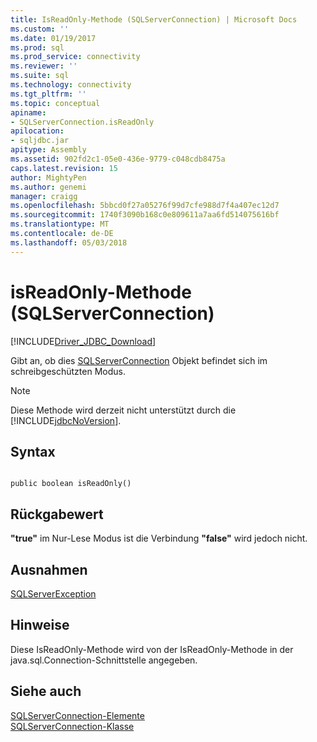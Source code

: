```yaml
---
title: IsReadOnly-Methode (SQLServerConnection) | Microsoft Docs
ms.custom: ''
ms.date: 01/19/2017
ms.prod: sql
ms.prod_service: connectivity
ms.reviewer: ''
ms.suite: sql
ms.technology: connectivity
ms.tgt_pltfrm: ''
ms.topic: conceptual
apiname:
- SQLServerConnection.isReadOnly
apilocation:
- sqljdbc.jar
apitype: Assembly
ms.assetid: 902fd2c1-05e0-436e-9779-c048cdb8475a
caps.latest.revision: 15
author: MightyPen
ms.author: genemi
manager: craigg
ms.openlocfilehash: 5bbcd0f27a05276f99d7cfe988d7f4a407ec12d7
ms.sourcegitcommit: 1740f3090b168c0e809611a7aa6fd514075616bf
ms.translationtype: MT
ms.contentlocale: de-DE
ms.lasthandoff: 05/03/2018
---
```

# <a name="isreadonly-method-sqlserverconnection"></a>isReadOnly-Methode (SQLServerConnection)
[!INCLUDE[Driver_JDBC_Download](../../../includes/driver_jdbc_download.md)]

  Gibt an, ob dies [SQLServerConnection](../../../connect/jdbc/reference/sqlserverconnection-class.md) Objekt befindet sich im schreibgeschützten Modus.  
  
> [!NOTE]  
>  Diese Methode wird derzeit nicht unterstützt durch die [!INCLUDE[jdbcNoVersion](../../../includes/jdbcnoversion_md.md)].  
  
## <a name="syntax"></a>Syntax  
  
```  
  
public boolean isReadOnly()  
```  
  
## <a name="return-value"></a>Rückgabewert  
 **"true"** im Nur-Lese Modus ist die Verbindung **"false"** wird jedoch nicht.  
  
## <a name="exceptions"></a>Ausnahmen  
 [SQLServerException](../../../connect/jdbc/reference/sqlserverexception-class.md)  
  
## <a name="remarks"></a>Hinweise  
 Diese IsReadOnly-Methode wird von der IsReadOnly-Methode in der java.sql.Connection-Schnittstelle angegeben.  
  
## <a name="see-also"></a>Siehe auch  
 [SQLServerConnection-Elemente](../../../connect/jdbc/reference/sqlserverconnection-members.md)   
 [SQLServerConnection-Klasse](../../../connect/jdbc/reference/sqlserverconnection-class.md)  
  
  
